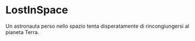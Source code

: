 # LostInSpace
 Un astronauta perso nello spazio tenta disperatamente di rincongiungersi al pianeta Terra.
